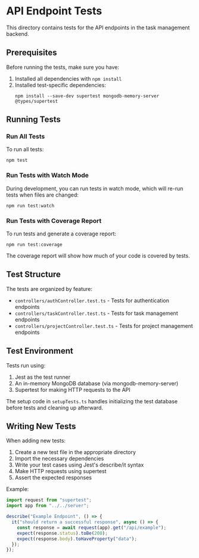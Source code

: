 # API Endpoint Tests

This directory contains tests for the API endpoints in the task management backend.

## Prerequisites

Before running the tests, make sure you have:

1. Installed all dependencies with `npm install`
2. Installed test-specific dependencies:
   ```
   npm install --save-dev supertest mongodb-memory-server @types/supertest
   ```

## Running Tests

### Run All Tests

To run all tests:

```
npm test
```

### Run Tests with Watch Mode

During development, you can run tests in watch mode, which will re-run tests when files are changed:

```
npm run test:watch
```

### Run Tests with Coverage Report

To run tests and generate a coverage report:

```
npm run test:coverage
```

The coverage report will show how much of your code is covered by tests.

## Test Structure

The tests are organized by feature:

- `controllers/authController.test.ts` - Tests for authentication endpoints
- `controllers/taskController.test.ts` - Tests for task management endpoints
- `controllers/projectController.test.ts` - Tests for project management endpoints

## Test Environment

Tests run using:

1. Jest as the test runner
2. An in-memory MongoDB database (via mongodb-memory-server)
3. Supertest for making HTTP requests to the API

The setup code in `setupTests.ts` handles initializing the test database before tests and cleaning up afterward.

## Writing New Tests

When adding new tests:

1. Create a new test file in the appropriate directory
2. Import the necessary dependencies
3. Write your test cases using Jest's describe/it syntax
4. Make HTTP requests using supertest
5. Assert the expected responses

Example:

```typescript
import request from "supertest";
import app from "../../server";

describe("Example Endpoint", () => {
  it("should return a successful response", async () => {
    const response = await request(app).get("/api/example");
    expect(response.status).toBe(200);
    expect(response.body).toHaveProperty("data");
  });
});
```
